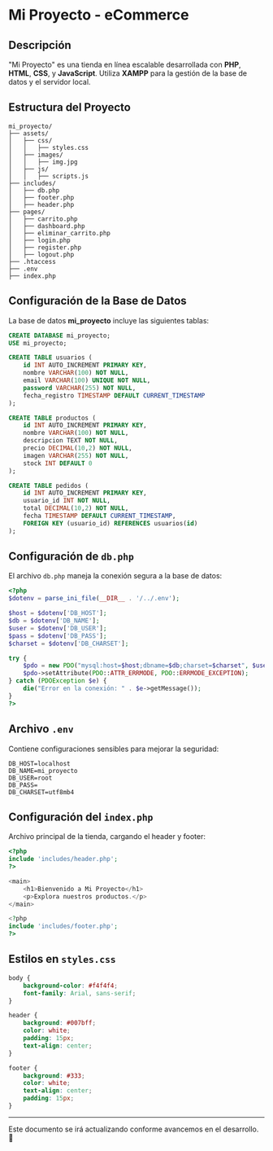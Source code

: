 # Mi Proyecto - eCommerce

## Descripción
"Mi Proyecto" es una tienda en línea escalable desarrollada con **PHP**, **HTML**, **CSS**, y **JavaScript**. Utiliza **XAMPP** para la gestión de la base de datos y el servidor local.

## Estructura del Proyecto

```
mi_proyecto/
├── assets/
│   ├── css/
│   │   ├── styles.css
│   ├── images/
│   │   ├── img.jpg
│   ├── js/
│   │   ├── scripts.js
├── includes/
│   ├── db.php
│   ├── footer.php
│   ├── header.php
├── pages/
│   ├── carrito.php
│   ├── dashboard.php
│   ├── eliminar_carrito.php
│   ├── login.php
│   ├── register.php
│   ├── logout.php
├── .htaccess
├── .env
├── index.php
```

## Configuración de la Base de Datos

La base de datos **mi_proyecto** incluye las siguientes tablas:

```sql
CREATE DATABASE mi_proyecto;
USE mi_proyecto;

CREATE TABLE usuarios (
    id INT AUTO_INCREMENT PRIMARY KEY,
    nombre VARCHAR(100) NOT NULL,
    email VARCHAR(100) UNIQUE NOT NULL,
    password VARCHAR(255) NOT NULL,
    fecha_registro TIMESTAMP DEFAULT CURRENT_TIMESTAMP
);

CREATE TABLE productos (
    id INT AUTO_INCREMENT PRIMARY KEY,
    nombre VARCHAR(100) NOT NULL,
    descripcion TEXT NOT NULL,
    precio DECIMAL(10,2) NOT NULL,
    imagen VARCHAR(255) NOT NULL,
    stock INT DEFAULT 0
);

CREATE TABLE pedidos (
    id INT AUTO_INCREMENT PRIMARY KEY,
    usuario_id INT NOT NULL,
    total DECIMAL(10,2) NOT NULL,
    fecha TIMESTAMP DEFAULT CURRENT_TIMESTAMP,
    FOREIGN KEY (usuario_id) REFERENCES usuarios(id)
);
```

## Configuración de `db.php`

El archivo `db.php` maneja la conexión segura a la base de datos:

```php
<?php
$dotenv = parse_ini_file(__DIR__ . '/../.env');

$host = $dotenv['DB_HOST'];
$db = $dotenv['DB_NAME'];
$user = $dotenv['DB_USER'];
$pass = $dotenv['DB_PASS'];
$charset = $dotenv['DB_CHARSET'];

try {
    $pdo = new PDO("mysql:host=$host;dbname=$db;charset=$charset", $user, $pass);
    $pdo->setAttribute(PDO::ATTR_ERRMODE, PDO::ERRMODE_EXCEPTION);
} catch (PDOException $e) {
    die("Error en la conexión: " . $e->getMessage());
}
?>
```

## Archivo `.env`

Contiene configuraciones sensibles para mejorar la seguridad:

```
DB_HOST=localhost
DB_NAME=mi_proyecto
DB_USER=root
DB_PASS=
DB_CHARSET=utf8mb4
```

## Configuración del `index.php`

Archivo principal de la tienda, cargando el header y footer:

```php
<?php
include 'includes/header.php';
?>

<main>
    <h1>Bienvenido a Mi Proyecto</h1>
    <p>Explora nuestros productos.</p>
</main>

<?php
include 'includes/footer.php';
?>
```

## Estilos en `styles.css`

```css
body {
    background-color: #f4f4f4;
    font-family: Arial, sans-serif;
}

header {
    background: #007bff;
    color: white;
    padding: 15px;
    text-align: center;
}

footer {
    background: #333;
    color: white;
    text-align: center;
    padding: 15px;
}
```

---

Este documento se irá actualizando conforme avancemos en el desarrollo. 🚀

